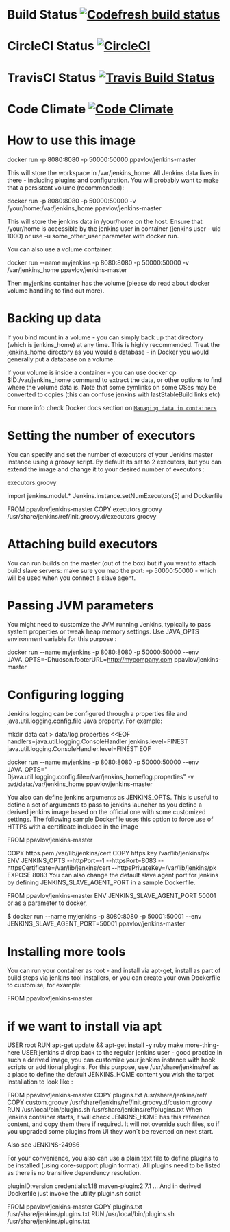 # Build Status [![Codefresh build status]( https://g.codefresh.io/api/badges/build?repoOwner=pmpavlov&repoName=jenkins-master&branch=master&pipelineName=jenkins-master&accountName=ppavlov&type=cf-1)]( https://g.codefresh.io/repositories/pmpavlov/jenkins-master/builds?filter=trigger:build;branch:master;service:58eb8c8530fa280100c9fba7~jenkins-master)
# CircleCI Status [![CircleCI](https://circleci.com/gh/pmpavlov/jenkins-master.svg?style=svg)](https://circleci.com/gh/pmpavlov/jenkins-master)
# TravisCI Status [![Travis Build Status](https://travis-ci.org/pmpavlov/jenkins-master.svg?branch=master)](https://travis-ci.org/pmpavlov/jenkins-master)
# Code Climate [![Code Climate](https://codeclimate.com/github/pmpavlov/jenkins-master/badges/gpa.svg)](https://codeclimate.com/github/pmpavlov/jenkins-master)

# How to use this image

   docker run -p 8080:8080 -p 50000:50000 ppavlov/jenkins-master

This will store the workspace in /var/jenkins_home. All Jenkins data lives in there - including plugins and configuration. You will probably want to make that a persistent volume (recommended):

   docker run -p 8080:8080 -p 50000:50000 -v /your/home:/var/jenkins_home ppavlov/jenkins-master

This will store the jenkins data in /your/home on the host. Ensure that /your/home is accessible by the jenkins user in container (jenkins user - uid 1000) or use -u some_other_user parameter with docker run.

You can also use a volume container:

   docker run --name myjenkins -p 8080:8080 -p 50000:50000 -v /var/jenkins_home ppavlov/jenkins-master

Then myjenkins container has the volume (please do read about docker volume handling to find out more).

# Backing up data

If you bind mount in a volume - you can simply back up that directory (which is jenkins_home) at any time.
This is highly recommended. Treat the jenkins_home directory as you would a database - in Docker you would generally put a database on a volume.

If your volume is inside a container - you can use docker cp $ID:/var/jenkins_home command to extract the data, or other options to find where the volume data is. Note that some symlinks on some OSes may be converted to copies (this can confuse jenkins with lastStableBuild links etc)

For more info check Docker docs section on [`Managing data in containers`](https://docs.docker.com/engine/tutorials/dockervolumes/)

# Setting the number of executors
You can specify and set the number of executors of your Jenkins master instance using a groovy script. By default its set to 2 executors, but you can extend the image and change it to your desired number of executors :

executors.groovy

import jenkins.model.*
Jenkins.instance.setNumExecutors(5)
and Dockerfile

FROM ppavlov/jenkins-master
COPY executors.groovy /usr/share/jenkins/ref/init.groovy.d/executors.groovy

# Attaching build executors
You can run builds on the master (out of the box) but if you want to attach build slave servers: make sure you map the port: -p 50000:50000 - which will be used when you connect a slave agent.

# Passing JVM parameters
You might need to customize the JVM running Jenkins, typically to pass system properties or tweak heap memory settings. Use JAVA_OPTS environment variable for this purpose :

  docker run --name myjenkins -p 8080:8080 -p 50000:50000 --env JAVA_OPTS=-Dhudson.footerURL=http://mycompany.com ppavlov/jenkins-master

# Configuring logging
Jenkins logging can be configured through a properties file and java.util.logging.config.file Java property. For example:

mkdir data
cat > data/log.properties <<EOF
handlers=java.util.logging.ConsoleHandler
jenkins.level=FINEST
java.util.logging.ConsoleHandler.level=FINEST
EOF

   docker run --name myjenkins -p 8080:8080 -p 50000:50000 --env JAVA_OPTS=" Djava.util.logging.config.file=/var/jenkins_home/log.properties" -v `pwd`/data:/var/jenkins_home ppavlov/jenkins-master
   
You also can define jenkins arguments as JENKINS_OPTS. This is useful to define a set of arguments to pass to jenkins launcher as you define a derived jenkins image based on the official one with some customized settings. The following sample Dockerfile uses this option to force use of HTTPS with a certificate included in the image

FROM ppavlov/jenkins-master

COPY https.pem /var/lib/jenkins/cert
COPY https.key /var/lib/jenkins/pk
ENV JENKINS_OPTS --httpPort=-1 --httpsPort=8083 --httpsCertificate=/var/lib/jenkins/cert --httpsPrivateKey=/var/lib/jenkins/pk
EXPOSE 8083
You can also change the default slave agent port for jenkins by defining JENKINS_SLAVE_AGENT_PORT in a sample Dockerfile.

FROM ppavlov/jenkins-master
ENV JENKINS_SLAVE_AGENT_PORT 50001
or as a parameter to docker,

$ docker run --name myjenkins -p 8080:8080 -p 50001:50001 --env JENKINS_SLAVE_AGENT_PORT=50001 ppavlov/jenkins-master

# Installing more tools

You can run your container as root - and install via apt-get, install as part of build steps via jenkins tool installers, or you can create your own Dockerfile to customise, for example:

FROM ppavlov/jenkins-master
# if we want to install via apt
USER root
RUN apt-get update && apt-get install -y ruby make more-thing-here
USER jenkins # drop back to the regular jenkins user - good practice
In such a derived image, you can customize your jenkins instance with hook scripts or additional plugins. For this purpose, use /usr/share/jenkins/ref as a place to define the default JENKINS_HOME content you wish the target installation to look like :

FROM ppavlov/jenkins-master
COPY plugins.txt /usr/share/jenkins/ref/
COPY custom.groovy /usr/share/jenkins/ref/init.groovy.d/custom.groovy
RUN /usr/local/bin/plugins.sh /usr/share/jenkins/ref/plugins.txt
When jenkins container starts, it will check JENKINS_HOME has this reference content, and copy them there if required. It will not override such files, so if you upgraded some plugins from UI they won`t be reverted on next start.

Also see JENKINS-24986

For your convenience, you also can use a plain text file to define plugins to be installed (using core-support plugin format). All plugins need to be listed as there is no transitive dependency resolution.

pluginID:version
credentials:1.18
maven-plugin:2.7.1
...
And in derived Dockerfile just invoke the utility plugin.sh script

FROM ppavlov/jenkins-master
COPY plugins.txt /usr/share/jenkins/plugins.txt
RUN /usr/local/bin/plugins.sh /usr/share/jenkins/plugins.txt

